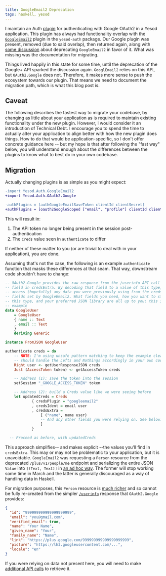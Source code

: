 ```yaml
---
title: GoogleEmail2 Deprecation
tags: haskell, yesod
---
```


I maintain an Auth [plugin][oauth2-google] for authenticating with Google OAuth2
in a Yesod application. This plugin has always had functionality overlap with
the [`GoogleEmail2`][google-email2] plugin in the `yesod-auth` package. Our
Google plugin was present, removed (due to said overlap), then returned again,
along with [some discussion][google-pr] about deprecating `GoogleEmail2` in
favor of it. What was missing was the documentation for migrating.

[oauth2-google]: http://hackage.haskell.org/package/yesod-auth-oauth2-0.6.1.0/docs/Yesod-Auth-OAuth2-Google.html
[google-email2]: http://hackage.haskell.org/package/yesod-auth-1.6.5/docs/Yesod-Auth-GoogleEmail2.html
[google-pr]: https://github.com/thoughtbot/yesod-auth-oauth2/pull/32#issuecomment-110013684

Things lived happily in this state for some time, until the deprecation of the
Google+ API sparked the discussion again. `GooglEmail2` relies on this API, but
`OAuth2.Google` does not. Therefore, it makes more sense to push the ecosystem
towards our plugin. That means we need to document the migration path, which is
what this blog post is.

## Caveat

The following describes the fastest way to migrate your codebase, by changing as
little about your application as is required to maintain existing functionality
under the new plugin. However, I would consider it an introduction of Technical
Debt. I encourage you to spend the time to actually alter your application to
align better with how the new plugin does things. How to do that would be
application-specific, so I don't offer concrete guidance here -- but my hope is
that after following the "fast way" below, you will understand enough about the
differences between the plugins to know what to best do in your own codebase.

## Migration

Actually changing plugins is as simple as you might expect:

```diff
-import Yesod.Auth.GoogleEmail2
+import Yesod.Auth.OAuth2.Google

-authPlugins = [authGoogleEmailSaveToken clientId clientSecret]
+authPlugins = [oauth2GoogleScoped ["email", "profile"] clientId clientSecret]
```

This will result in:

1. The API token no longer being present in the session post-authentication
1. The `Creds` value seen in `authenticate` to differ

If neither of these matter to you (or are trivial to deal with in your
application), you are done.

Assuming that's not the case, the following is an example `authenticate`
function that masks these differences at that seam. That way, downstream code
shouldn't have to change:

```hs
-- OAuth2.Google provides the raw response from the /userinfo API call as a
-- field in credsExtra. By decoding that field to a value of this type, you can
-- access (hopefully) any data you were previously using from the credsExtra
-- fields set by GoogleEmail2. What fields you need, how you want to structure
-- this type, and your preferred JSON library are all up to you; this is just an
-- example
data GoogleUser
    = GoogleUser
    { name :: Text
    , email :: Text
    }
    deriving Generic

instance FromJSON GoogleUser

authenticate creds = do
    -- NOTE: I'm using unsafe pattern matching to keep the example clear. You
    -- should handle the Lefts and Nothings accordingly in your own code
    Right user <- getUserResponseJSON creds
    Just (AccessToken token) <- getAccessToken creds

    -- Address (1): save the token into the session
    setSession "_GOOGLE_ACCESS_TOKEN" token

    -- Address (2): build a Creds value like we were seeing before
    let updatedCreds = Creds
            { credsPlugin = "googleemail2"
            , credsIdent = email user
            , credsExtra =
                [ ("name", name user)
                -- And any other fields you were relying on. See below.
                ]
            }

  -- Proceed as before, with updatedCreds
```

This approach simplifies-- and makes explicit --the values you'll find in
`credsExtra`. This may or may not be problematic to your application, but it is
unavoidable. `GoogleEmail2` was requesting a `Person` resource from the
deprecated `/plus/v1/people/me` endpoint and serializing the entire JSON `Value`
into `[(Text, Text)]` in [an ad hoc way][allPersonInfo]. The former will stop
working some time in March and the latter is generally discouraged as a way of
handling data in Haskell.

[allPersonInfo]: http://hackage.haskell.org/package/yesod-auth-1.6.5/docs/src/Yesod.Auth.GoogleEmail2.html#allPersonInfo

For migration purposes, this `Person` resource is [much richer][person] and so
cannot be fully re-created from the simpler [`/userinfo`][userinfo] response
that `OAuth2.Google` provides:

[person]: https://developers.google.com/+/web/api/rest/latest/people#resource
[userinfo]: https://developers.google.com/apis-explorer/#p/oauth2/v2/oauth2.userinfo.get

```json
{
  "id": "999999999999999999999",
  "email": "you@gmail.com",
  "verified_email": true,
  "name": "Your Name",
  "given_name": "Your",
  "family_name": "Name",
  "link": "https://plus.google.com/999999999999999999999",
  "picture": "https://lh3.googleusercontent.com/...",
  "locale": "en"
}
```

If you were relying on data not present here, you will need to make [additional
API calls][people-api] to retrieve it.

[people-api]: https://developers.google.com/people/api/rest/v1/people
